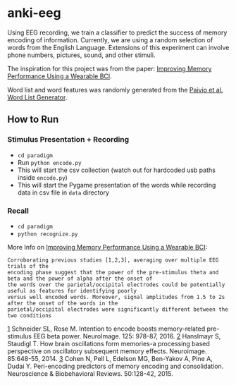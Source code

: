 # anki-eeg
Using EEG recording, we train a classifier to predict the success of memory encoding of information. Currently, we are using a random selection of words from the English Language. Extensions of this experiment can involve phone numbers, pictures, sound, and other stimuli.

The inspiration for this project was from the paper: [Improving Memory Performance Using a Wearable BCI](http://doi.org/10.3217/978-3-85125-467-9-128). 

Word list and word features was randomly  generated from the [Paivio et al. Word List Generator](http://www.datavis.ca/online/paivio/).

## How to Run

### Stimulus Presentation + Recording
- `cd paradigm` 
- Run `python encode.py`
- This will start the csv collection (watch out for hardcoded usb paths inside `encode.py`) 
- This will start the Pygame presentation of the words while recording data in csv file in `data` directory

### Recall
- `cd paradigm`
- `python recognize.py`



More Info on [Improving Memory Performance Using a Wearable BCI](http://doi.org/10.3217/978-3-85125-467-9-128): 

```
Corroborating previous studies [1,2,3], averaging over multiple EEG trials of the
encoding phase suggest that the power of the pre-stimulus theta and beta and the power of alpha after the onset of
the words over the parietal/occipital electrodes could be potentially useful as features for identifying poorly
versus well encoded words. Moreover, signal amplitudes from 1.5 to 2s after the onset of the words in the
parietal/occipital electrodes were significantly different between the two conditions 
```
[1](http://www.sciencedirect.com/science/article/pii/S1053811915010460) Schneider SL, Rose M. Intention to encode boosts memory-related pre-stimulus EEG beta power. NeuroImage. 125: 978-87, 2016.
[2](https://www.researchgate.net/profile/Simon_Hanslmayr/publication/239071542_How_brain_oscillations_form_memories_-_a_processing_based_perspective_on_oscillatory_subsequent_memory_effects/links/00b495285a483db58d000000.pdf) Hanslmayr S, Staudigl T. How brain oscillations form memories-a processing based perspective on oscillatory subsequent memory
effects. Neuroimage. 85:648-55, 2014.
[3](http://www.weizmann.ac.il/neurobiology/labs/dudai/uploads/files/Cohen_et_al_2014.pdf) Cohen N, Pell L, Edelson MG, Ben-Yakov A, Pine A, Dudai Y. Peri-encoding predictors of memory encoding and consolidation.
Neuroscience & Biobehavioral Reviews. 50:128-42, 2015.
